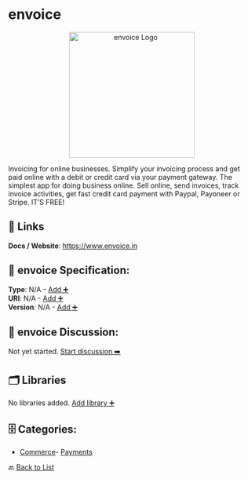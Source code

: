 # envoice
<p align="center">
    <img width="256" src="https://raw.githubusercontent.com/apis-list/apis-list/main/apis/envoice/logo_256x256.png" alt="envoice Logo"/>
</p>
Invoicing for online businesses. Simplify your invoicing process and get paid online with a debit or credit card via your payment gateway. The simplest app for doing business online.  Sell online, send invoices, track invoice activities, get fast credit card payment with Paypal, Payoneer or Stripe.  IT’S FREE!

##  🔗 Links
**Docs / Website**: https://www.envoice.in

## 🧬 envoice Specification:
**Type**: N/A - [Add ➕](https://github.com/apis-list/apis-list/edit/main/apis.yaml#L23329)  
**URI**: N/A - [Add ➕](https://github.com/apis-list/apis-list/edit/main/apis.yaml#L23329)  
**Version**: N/A - [Add ➕](https://github.com/apis-list/apis-list/edit/main/apis.yaml#L23329)

## 💬 envoice Discussion:
Not yet started. [Start discussion ➡️](https://github.com/apis-list/apis-list/discussions/new)

## 🗂️ Libraries

No libraries added. [Add library ➕](https://github.com/apis-list/apis-list/edit/main/apis.yaml#L23329)    


## 🗄️ Categories:
- [Commerce](https://github.com/apis-list/apis-list#commerce-)- [Payments](https://github.com/apis-list/apis-list#payments-)

🔙  [Back to List](https://github.com/apis-list/apis-list)
